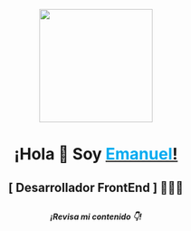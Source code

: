 <p align="center" width="350">
   <img align="center" width="200" src="https://i.ibb.co/1LG0MR7/logo-Foto2023.png" />
   <h1 align="center"> ¡Hola 👋 Soy 
   <a href="https://emanuelescudero.ar" target='_blank' rel='noopener noreferrer'>
         <strong><span style="color:rgb(0, 171, 240)">Emanuel</span>!<strong>
   </a>
   </h1>
   <h2 align="center">[ Desarrollador FrontEnd ] 👨🏻‍💻 <h2>
</p>

<h5 align="center">¡Revisa mi contenido 👇!</h5>

<!--
**escuderoemanuel/escuderoemanuel** is a ✨ _special_ ✨ repository because its `README.md` (this file) appears on your GitHub profile.

Here are some ideas to get you started:

- 🔭 I’m currently working on ...
- 🌱 I’m currently learning ...
- 👯 I’m looking to collaborate on ...
- 🤔 I’m looking for help with ...
- 💬 Ask me about ...
- 📫 How to reach me: ...
- 😄 Pronouns: ...
- ⚡ Fun fact: ...
-->
